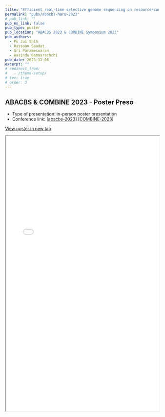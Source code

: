 ```yaml
---
title: "Efficient real-time selective genome sequencing on resource-constrained devices."
permalink: "pubs/abacbs-haru-2023"
# pub_link: ""
pub_no_link: false
pub_type: poster
pub_location: "ABACBS 2023 & COMBINE Symposium 2023"
pub_authors:
  - Po Jui Shih
  - Hassaan Saadat
  - Sri Parameswaran
  - Hasindu Gamaarachchi
pub_date: 2023-12-05
excerpt: ""
# redirect_from:
#   - /theme-setup/
# toc: true
# order: 3
---
```


## ABACBS & COMBINE 2023 - Poster Preso

- Type of presentation: in-person poster presentation
- Conference link: \[[abacbs-2023](https://2023.abacbs.org/)\] \[[COMBINE-2023](https://www.combine.org.au/symp/symposium-2023/)\]

<a href="/assets/files/ABACBS_HARU.pdf" target="_blank" class="btn btn--primary" id="embedPDFButton">View poster in new tab</a>
<iframe src="/assets/files/ABACBS_HARU.pdf" width="100%" height="900px"></iframe>